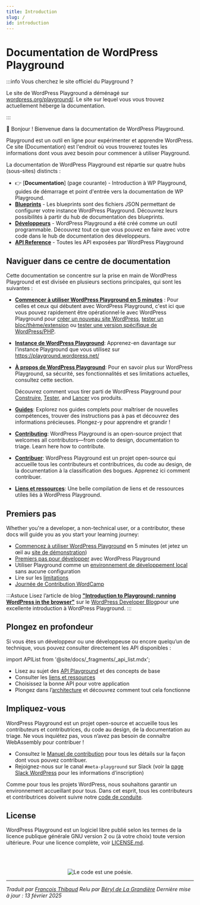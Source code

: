 ```yaml
---
title: Introduction
slug: /
id: introduction
---
```


# Documentation de WordPress Playground

:::info Vous cherchez le site officiel du Playground ?

Le site de WordPress Playground a déménagé sur [wordpress.org/playground/](https://wordpress.org/playground/). Le site sur lequel vous vous trouvez actuellement héberge la documentation.

:::

👋 Bonjour ! Bienvenue dans la documentation de WordPress Playground.

Playground est un outil en ligne pour expérimenter et apprendre WordPress. Ce site (Documentation) est l'endroit où vous trouverez toutes les informations dont vous avez besoin pour commencer à utiliser Playground.

<p class="docs-hubs">La documentation de WordPress Playground est répartie sur quatre hubs (sous-sites) distincts :</p>

-   👉 [**Documentation**] (page courante) - Introduction à WP Playground, guides de démarrage et point d'entrée vers la documentation de WP Playground. 
-   [**Blueprints**](/blueprints) - Les blueprints sont des fichiers JSON permettant de configurer votre instance WordPress Playground. Découvrez leurs possibilités à partir du hub de documentation des blueprints. 
-   [**Développeurs**](/developers) - WordPress Playground a été créé comme un outil programmable. Découvrez tout ce que vous pouvez en faire avec votre code dans le hub de documentation des développeurs. 
-   [**API Reference**](/api) - Toutes les API exposées par WordPress Playground

## Naviguer dans ce centre de documentation

Cette documentation se concentre sur la prise en main de WordPress Playground et est divisée en plusieurs sections principales, qui sont les suivantes :

-   **[Commencer à utiliser WordPress Playground en 5 minutes](/quick-start-guide.md)** : Pour celles et ceux qui débutent avec WordPress Playground, c'est ici que vous pouvez rapidement être opérationnel·le avec WordPress Playground pour [créer un nouveau site WordPress](/wordpress-playground/quick-start-guide#start-a-new-wordpress-site), [tester un bloc/thème/extension](/wordpress-playground/quick-start-guide#try-a-block-a-theme-or-a-plugin) ou [tester une version spécifique de WordPress/PHP](/wordpress-playground/quick-start-guide#use-a-specific-wordpress-or-php-version).

-   **[Instance de WordPress Playground](/web-instance)**: Apprenez-en davantage sur l’instance Playground que vous utilisez sur https://playground.wordpress.net/

-   **[À propos de WordPress Playground](/about)**: Pour en savoir plus sur WordPress Playground, sa sécurité, ses fonctionnalités et ses limitations actuelles, consultez cette section. 

    Découvrez comment vous tirer parti de WordPress Playground pour [Construire](/about/build), [Tester](/about/test), and [Lancer](/about/launch) vos produits.

-   **[Guides](/guides/)**: Explorez nos guides complets pour maîtriser de nouvelles compétences, trouver des instructions pas à pas et découvrez des informations précieuses. Plongez-y pour apprendre et grandir !

-   **[Contributing](/contributing)**: WordPress Playground is an open-source project that welcomes all contributors—from code to design, documentation to triage. Learn here how to contribute.
-   **[Contribuer](/contributing)**: WordPress Playground est un projet open-source qui accueille tous les contributeurs et contributrices, du code au design, de la documentation à la classification des bogues. Apprenez ici comment contribuer.

-   **[Liens et ressources](/resources)**: Une belle compilation de liens et de ressources utiles liés à WordPress Playground.

## Premiers pas

Whether you're a developer, a non-technical user, or a contributor, these docs will guide you as you start your learning journey:

-   [Commencez à utiliser WordPress Playground](/quick-start-guide.md) en 5 minutes (et jetez un œil au [site de démonstration](https://playground.wordpress.net/))
-   [Premiers pas pour développer](/developers/build-your-first-app) avec WordPress Playground
-   Utiliser Playground comme un [environnement de développement local](/developers/local-development/) sans aucune configuration
-   Lire sur les [limitations](/developers/24-limitations)
-   [Journée de Contribution WordCamp](/contributing/contributor-day)

:::Astuce
Lisez l’article de blog [**"Introduction to Playground: running WordPress in the browser"**](https://developer.wordpress.org/news/2024/04/05/introduction-to-playground-running-wordpress-in-the-browser/) sur le [WordPress Developer Blog](https://developer.wordpress.org/news)pour une excellente introduction à WordPress Playground.
:::

## Plongez en profondeur

Si vous êtes un développeur ou une développeuse ou encore quelqu’un de technique, vous pouvez consulter directement les API disponibles :

import APIList from '@site/docs/\_fragments/\_api_list.mdx';

-   Lisez au sujet des [API Playground](/developers/apis/) et des concepts de base
-   Consulter les [liens et ressources](/resources)
-   Choisissez la bonne API pour votre application <APIList />
-   Plongez dans l’[architecture](/developers/architecture) et découvrez comment tout cela fonctionne


## Impliquez-vous

WordPress Playground est un projet open-source et accueille tous les contributeurs et contributrices, du code au design, de la documentation au triage. Ne vous inquiétez pas, vous n’avez pas besoin de connaître WebAssembly pour contribuer !

-   Consultez le [Manuel de contribution](./contributing/) pour tous les détails sur la façon dont vous pouvez contribuer.
-   Rejoignez-nous sur le canal `#meta-playground` sur Slack (voir la [page Slack WordPress](https://make.wordpress.org/chat/) pour les informations d’inscription)

Comme pour tous les projets WordPress, nous souhaitons garantir un environnement accueillant pour tous. Dans cet esprit, tous les contributeurs et contributrices doivent suivre notre [code de conduite](https://make.wordpress.org/handbook/community-code-of-conduct/).

## License

WordPress Playground est un logiciel libre publié selon les termes de la licence publique générale GNU version 2 ou (à votre choix) toute version ultérieure. Pour une licence complète, voir [LICENSE.md](https://github.com/WordPress/wordpress-playground/blob/trunk/LICENSE).

<br/><br/><p align="center"><img src="https://s.w.org/style/images/codeispoetry.png?1" alt="Le code est une poésie." /></p>

---
*Traduit par [Francois Thibaud](https://profiles.wordpress.org/francoist/)*
*Relu par [Béryl de La Grandière](https://profiles.wordpress.org/beryldlg/)*
*Dernière mise à jour : 13 février 2025*
